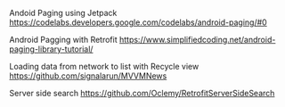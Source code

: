 Andoid Paging using Jetpack
https://codelabs.developers.google.com/codelabs/android-paging/#0 

Android Pagging with Retrofit
https://www.simplifiedcoding.net/android-paging-library-tutorial/

Loading data from network to list with Recycle view
https://github.com/signalarun/MVVMNews

Server side search
https://github.com/Oclemy/RetrofitServerSideSearch

